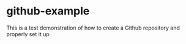 # github-example
This is a test demonstration of how to create a Github repository and properly set it up
